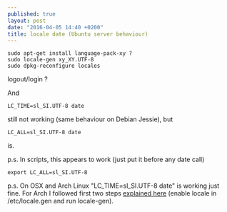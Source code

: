 ```yaml
---
published: true
layout: post
date: "2016-04-05 14:40 +0200"
title: locale date (Ubuntu server behaviour)
---
```



    sudo apt-get install language-pack-xy ?
    sudo locale-gen xy_XY.UTF-8
    sudo dpkg-reconfigure locales
    
logout/login ?

And

	LC_TIME=sl_SI.UTF-8 date
	
still not working (same behaviour on Debian Jessie), but

    LC_ALL=sl_SI.UTF-8 date
    
is.

p.s. In scripts, this appears to work (just put it before any date call)

    export LC_ALL=sl_SI.UTF-8
    
p.s. On OSX and Arch Linux "LC_TIME=sl_SI.UTF-8 date" is working just fine. For Arch I followed first two steps [explained here](https://wiki.archlinux.org/index.php/locale) (enable locale in /etc/locale.gen and run locale-gen).

